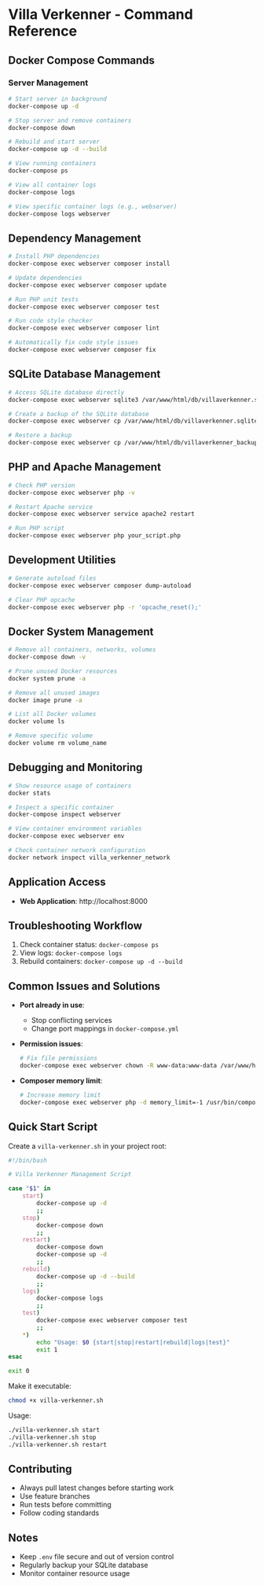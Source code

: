 # Villa Verkenner - Command Reference

## Docker Compose Commands

### Server Management
```bash
# Start server in background
docker-compose up -d

# Stop server and remove containers
docker-compose down

# Rebuild and start server
docker-compose up -d --build

# View running containers
docker-compose ps

# View all container logs
docker-compose logs

# View specific container logs (e.g., webserver)
docker-compose logs webserver
```

## Dependency Management
```bash
# Install PHP dependencies
docker-compose exec webserver composer install

# Update dependencies
docker-compose exec webserver composer update

# Run PHP unit tests
docker-compose exec webserver composer test

# Run code style checker
docker-compose exec webserver composer lint

# Automatically fix code style issues
docker-compose exec webserver composer fix
```

## SQLite Database Management
```bash
# Access SQLite database directly
docker-compose exec webserver sqlite3 /var/www/html/db/villaverkenner.sqlite

# Create a backup of the SQLite database
docker-compose exec webserver cp /var/www/html/db/villaverkenner.sqlite /var/www/html/db/villaverkenner_backup.sqlite

# Restore a backup
docker-compose exec webserver cp /var/www/html/db/villaverkenner_backup.sqlite /var/www/html/db/villaverkenner.sqlite
```

## PHP and Apache Management
```bash
# Check PHP version
docker-compose exec webserver php -v

# Restart Apache service
docker-compose exec webserver service apache2 restart

# Run PHP script
docker-compose exec webserver php your_script.php
```

## Development Utilities
```bash
# Generate autoload files
docker-compose exec webserver composer dump-autoload

# Clear PHP opcache
docker-compose exec webserver php -r 'opcache_reset();'
```

## Docker System Management
```bash
# Remove all containers, networks, volumes
docker-compose down -v

# Prune unused Docker resources
docker system prune -a

# Remove all unused images
docker image prune -a

# List all Docker volumes
docker volume ls

# Remove specific volume
docker volume rm volume_name
```

## Debugging and Monitoring
```bash
# Show resource usage of containers
docker stats

# Inspect a specific container
docker-compose inspect webserver

# View container environment variables
docker-compose exec webserver env

# Check container network configuration
docker network inspect villa_verkenner_network
```

## Application Access
- **Web Application**: http://localhost:8000

## Troubleshooting Workflow
1. Check container status: `docker-compose ps`
2. View logs: `docker-compose logs`
3. Rebuild containers: `docker-compose up -d --build`

## Common Issues and Solutions
- **Port already in use**: 
  - Stop conflicting services
  - Change port mappings in `docker-compose.yml`

- **Permission issues**:
  ```bash
  # Fix file permissions
  docker-compose exec webserver chown -R www-data:www-data /var/www/html
  ```

- **Composer memory limit**:
  ```bash
  # Increase memory limit
  docker-compose exec webserver php -d memory_limit=-1 /usr/bin/composer install
  ```

## Quick Start Script
Create a `villa-verkenner.sh` in your project root:

```bash
#!/bin/bash

# Villa Verkenner Management Script

case "$1" in
    start)
        docker-compose up -d
        ;;
    stop)
        docker-compose down
        ;;
    restart)
        docker-compose down
        docker-compose up -d
        ;;
    rebuild)
        docker-compose up -d --build
        ;;
    logs)
        docker-compose logs
        ;;
    test)
        docker-compose exec webserver composer test
        ;;
    *)
        echo "Usage: $0 {start|stop|restart|rebuild|logs|test}"
        exit 1
esac

exit 0
```

Make it executable:
```bash
chmod +x villa-verkenner.sh
```

Usage:
```bash
./villa-verkenner.sh start
./villa-verkenner.sh stop
./villa-verkenner.sh restart
```

## Contributing
- Always pull latest changes before starting work
- Use feature branches
- Run tests before committing
- Follow coding standards

## Notes
- Keep `.env` file secure and out of version control
- Regularly backup your SQLite database
- Monitor container resource usage 